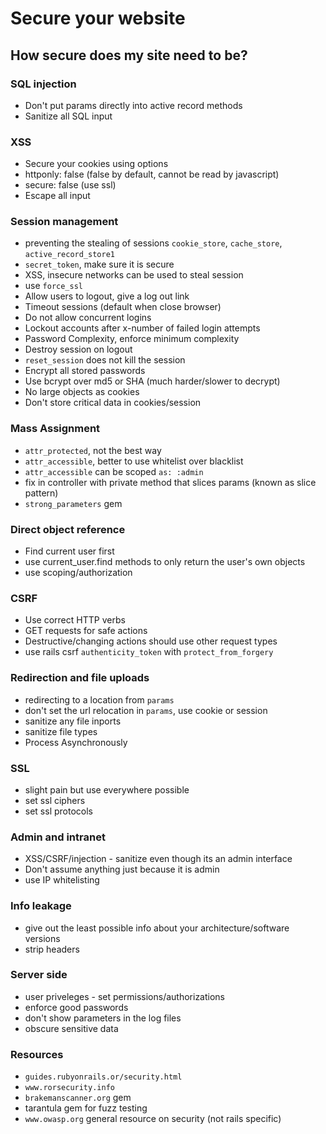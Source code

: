# Secure your website
## How secure does my site need to be?

### SQL injection
* Don't put params directly into active record methods
* Sanitize all SQL input

### XSS
* Secure your cookies using options
* httponly: false (false by default, cannot be read by javascript)
* secure: false (use ssl)
* Escape all input

### Session management
* preventing the stealing of sessions
`cookie_store`, `cache_store`, `active_record_store1`
* `secret_token`, make sure it is secure
* XSS, insecure networks can be used to steal session
* use `force_ssl`
* Allow users to logout, give a log out link
* Timeout sessions (default when close browser)
* Do not allow concurrent logins
* Lockout accounts after x-number of failed login attempts
* Password Complexity, enforce minimum complexity
* Destroy session on logout
* `reset_session` does not kill the session
* Encrypt all stored passwords
* Use bcrypt over md5 or SHA (much harder/slower to decrypt)
* No large objects as cookies
* Don't store critical data in cookies/session

### Mass Assignment
* `attr_protected`, not the best way
* `attr_accessible`, better to use whitelist over blacklist
* `attr_accessible` can be scoped `as: :admin`
* fix in controller with private method that slices params (known as slice pattern)
* `strong_parameters` gem

### Direct object reference
* Find current user first
* use current_user.find methods to only return the user's own objects
* use scoping/authorization

### CSRF
* Use correct HTTP verbs
* GET requests for safe actions
* Destructive/changing actions should use other request types
* use rails csrf `authenticity_token` with `protect_from_forgery`

### Redirection and file uploads
* redirecting to a location from `params`
* don't set the url relocation in `params`, use cookie or session
* sanitize any file inports
* sanitize file types
* Process Asynchronously


### SSL
* slight pain but use everywhere possible
* set ssl ciphers
* set ssl protocols


### Admin and intranet
* XSS/CSRF/injection - sanitize even though its an admin interface
* Don't assume anything just because it is admin
* use IP whitelisting

### Info leakage
* give out the least possible info about your architecture/software versions
* strip headers

### Server side
* user priveleges - set permissions/authorizations
* enforce good passwords
* don't show parameters in the log files
* obscure sensitive data

### Resources
* `guides.rubyonrails.or/security.html`
* `www.rorsecurity.info`
* `brakemanscanner.org` gem
* tarantula gem for fuzz testing
* `www.owasp.org` general resource on security (not rails specific)

